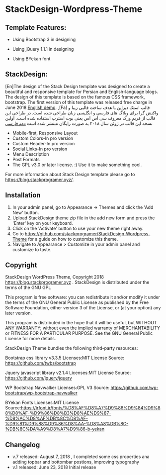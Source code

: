 # StackDesign-Wordpress-Theme


## Template Features:

* Using Bootstrap 3 in designing

* Using jQuery 1.1.1 in designing

* Using BYekan font

## StackDesign:
[En]The design of the Stack Design  template was designed to create
a beautiful and responsive template for Persian and English-language
 blogs. The design of this template is based on the famous CSS
 framework, bootstrap. The first version of this template was released
 free charge in June 2018 <a href="https://blog.stackprogramer.xyz/en">English demo</a>. ,[Fa] قالب استک دیزاین با هدف ساخت قالبی زیبا و واکنش گرا برای وبلاگ های فارسی و انگلیسی زبان طراحی شده است. در طراحی این قالب از فریم ورک معروف 
سی اس اس یعنی بوت استرپ استفاده شده است. اولین نسخه این قالب در ژوئن سال ۲۰۱۸ به صورت رایگان منتشر شده است <a href="https://blog.stackprogramer.xyz/">دمو فارسی</a>

* Mobile-first, Responsive Layout
* Custom Colors-In pro version
* Custom Header-In pro version
* Social Links-In pro version
* Menu Description
* Post Formats
* The GPL v3.0 or later license. :) Use it to make something cool.

For more information about Stack Design  template please go to https://blog.stackprogramer.xyz/.



## Installation
1. In your admin panel, go to Appearance -> Themes and click the 'Add New' button.
2. Upload  StackDesign theme zip file in the add new form and press the 'Enter' key on your keyboard.
3. Click on the 'Activate' button to use your new theme right away.
4. Go to https://github.com/stackprogramer/StackDesign-Wordpress-Theme for a guide on how to customize this theme.
5. Navigate to Appearance > Customize in your admin panel and customize to taste.



## Copyright 

StackDesign WordPress Theme, Copyright 2018 https://blog.stackprogramer.xyz .
StackDesign is distributed under the terms of the GNU GPL

This program is free software: you can redistribute it and/or modify
it under the terms of the GNU General Public License as published by
the Free Software Foundation, either version 3 of the License, or
(at your option) any later version.

This program is distributed in the hope that it will be useful,
but WITHOUT ANY WARRANTY; without even the implied warranty of
MERCHANTABILITY or FITNESS FOR A PARTICULAR PURPOSE. See the
GNU General Public License for more details.

StackDesign Theme bundles the following third-party resources:

Bootstrap css  library v3.3.5
Licenses:MIT License
Source: https://github.com/twbs/bootstrap


Jquery  javascript library v2.1.4
Licenses:MIT License
Source: https://github.com/jquery/jquery

WP Bootstrap Navwalker
Licenses:GPL V3
Source: https://github.com/wp-bootstrap/wp-bootstrap-navwalker

BYekan Fonts 
Licenses:MIT License
Source:https://irfont.ir/fonts/%D8%AF%D8%A7%D9%86%D9%84%D9%88%D8%AF-%D9%86%D8%B3%D8%AE%D9%87-%D8%AC%D8%AF%DB%8C%D8%AF-%D9%81%D9%88%D9%86%D8%AA-%D8%A8%DB%8C-%DB%8C%DA%A9%D8%A7%D9%86-b-yekan


## Changelog
* v.7 released: August 7, 2018 , I completed some css properties ana adding topbar and bottombar postions, improving typography
* v.1 released: June 23, 2018
Initial release




